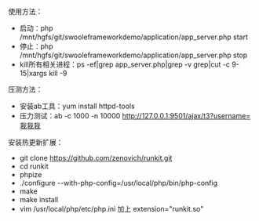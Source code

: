 使用方法：
 * 启动：php /mnt/hgfs/git/swooleframeworkdemo/application/app_server.php start
 * 停止：php /mnt/hgfs/git/swooleframeworkdemo/application/app_server.php stop
 * kill所有相关进程：ps -ef|grep app_server.php|grep -v grep|cut -c 9-15|xargs kill -9
 
压测方法：
 * 安装ab工具：yum install httpd-tools
 * 压力测试：ab -c 1000 -n 10000 http://127.0.0.1:9501/ajax/t3?username=我我我

安装热更新扩展：
 * git clone https://github.com/zenovich/runkit.git
 * cd runkit
 * phpize
 * ./configure --with-php-config=/usr/local/php/bin/php-config
 * make
 * make install
 * vim /usr/local/php/etc/php.ini 加上 extension="runkit.so"


 
